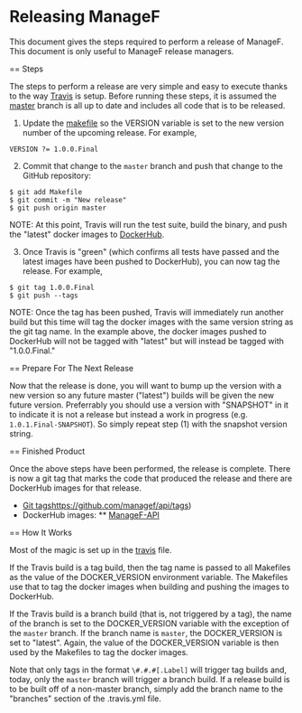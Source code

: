 # Releasing ManageF

This document gives the steps required to perform a release of ManageF. This document is only useful to ManageF release managers.

== Steps

The steps to perform a release are very simple and easy to execute thanks to the way [Travis](.travis.yml) is setup.
Before running these steps, it is assumed the [master](https://github.com/managef/api/tree/master) branch is all up to date and includes all code that is to be released.

1) Update the [makefile](Makefile) so the VERSION variable is set to the new version number of the upcoming release. For example,

```
VERSION ?= 1.0.0.Final
```

2) Commit that change to the `master` branch and push that change to the GitHub repository:

```
$ git add Makefile
$ git commit -m "New release"
$ git push origin master
```

NOTE: At this point, Travis will run the test suite, build the binary, and push the "latest" docker images to [DockerHub](https://hub.docker.com/r/aljesusg/managef_api/).

3) Once Travis is "green" (which confirms all tests have passed and the latest images have been pushed to DockerHub), you can now tag the release. For example,

```
$ git tag 1.0.0.Final
$ git push --tags
```

NOTE: Once the tag has been pushed, Travis will immediately run another build but this time will tag the docker images with the same version string as the git tag name.
In the example above, the docker images pushed to DockerHub will not be tagged with "latest" but will instead be tagged with "1.0.0.Final."

== Prepare For The Next Release

Now that the release is done, you will want to bump up the version with a new version so any future master ("latest") builds will be given the new future version. Preferrably you should use a version with "SNAPSHOT" in it to indicate it is not a release but instead a work in progress (e.g. `1.0.1.Final-SNAPSHOT`). So simply repeat step (1) with the snapshot version string.

== Finished Product

Once the above steps have been performed, the release is complete.
There is now a git tag that marks the code that produced the release and there are DockerHub images for that release.

* [Git tags]()https://github.com/managef/api/tags)
* DockerHub images:
** [ManageF-API](https://hub.docker.com/r/aljesusg/managef_api/tags/)

== How It Works

Most of the magic is set up in the [travis](.travis.yml) file.

If the Travis build is a tag build, then the tag name is passed
to all Makefiles as the value of the DOCKER_VERSION environment variable.
The Makefiles use that to tag the docker images when building and pushing the images to DockerHub.

If the Travis build is a branch build (that is, not triggered by a tag), the name of the branch is set to the DOCKER_VERSION variable
with the exception of the `master` branch. If the branch name is `master`, the DOCKER_VERSION is set to "latest".
Again, the value of the DOCKER_VERSION variable is then used by the Makefiles to tag the docker images.

Note that only tags in the format `\#.#.#[.Label]` will trigger tag builds and, today, only the `master` branch will trigger a branch build.
If a release build is to be built off of a non-master branch, simply add the branch name to the "branches" section of the .travis.yml file.


